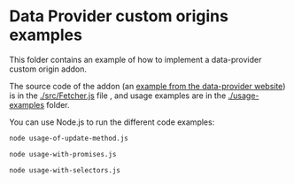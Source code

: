 # Data Provider custom origins examples

This folder contains an example of how to implement a data-provider custom origin addon.

The source code of the addon (an [example from the data-provider website](https://www.data-provider.org/docs/addons-creating-origin-addons)) is in the [./src/Fetcher.js](./src/Fetcher.js) file , and usage examples are in the [./usage-examples](./usage-examples) folder.

You can use Node.js to run the different code examples:

```bash
node usage-of-update-method.js
```

```bash
node usage-with-promises.js
```

```bash
node usage-with-selectors.js
```
